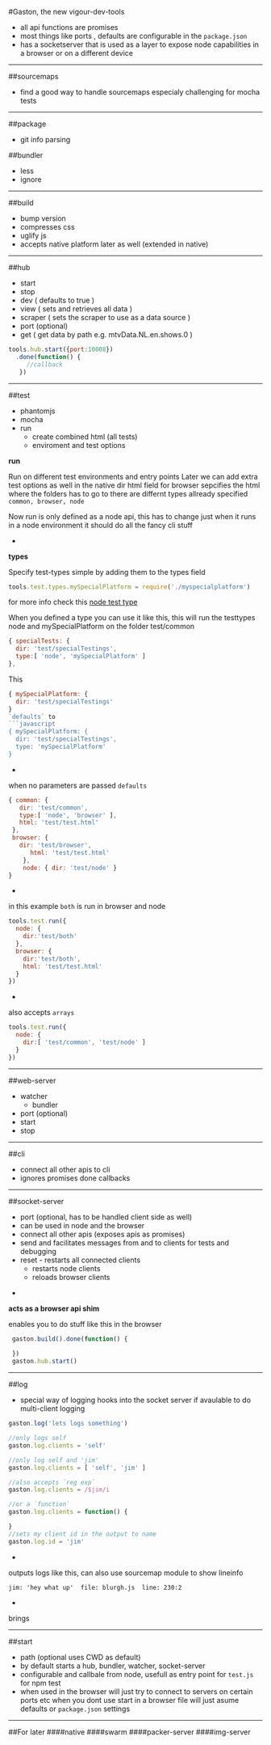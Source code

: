 #Gaston, the new vigour-dev-tools
* all api functions are promises 
* most things like ports , defaults are configurable in the `package.json`
* has a socketserver that is used as a layer to expose node capabilities in a browser or on a different device

---
##sourcemaps
* find a good way to handle sourcemaps especialy challenging for mocha tests

---

##package
* git info parsing

##bundler
* less
* ignore 

---
##build
* bump version
* compresses css 
* uglify js
* accepts native platform later as well (extended in native)

---
##hub
* start
* stop
* dev ( defaults to true )
* view ( sets and retrieves all data )
* scraper ( sets the scraper to use as a data source )
* port (optional)
* get ( get data by path e.g. mtvData.NL.en.shows.0 )

```javascript
tools.hub.start({port:10008})
  .done(function() { 
     //callback 
   })
```

---

##test
* phantomjs
* mocha
* run
  * create combined html (all tests)
  * enviroment and test options

**run**

Run on different test environments and entry points
Later we can add extra test options as well in the native dir
html field for browser sepcifies the html where the folders has to go to
there are differnt types allready specified `common, browser, node`

Now run is only defined as a node api, this has to change just when it runs in a node environment it should do all the fancy cli stuff

-

**types** 

Specify test-types simple by adding them to the types field
```javascript
tools.test.types.mySpecialPlatform = require('./myspecialplatform')
```

for more info check this [node test type](https://github.com/vigour-io/vigour-dev-tools/blob/master/lib/test/node.js)

When you defined a type you can use it like this,
this will run the testtypes node and mySpecialPlatform on the folder test/common
```javascript
{ specialTests: { 
  dir: 'test/specialTestings',
  type:[ 'node', 'mySpecialPlatform' ]
}, 
```

This
```javascript
{ mySpecialPlatform: { 
  dir: 'test/specialTestings'
}
`defaults` to
```javascript
{ mySpecialPlatform: { 
  dir: 'test/specialTestings',
  type: 'mySpecialPlatform'
}
```


-
when no parameters are passed `defaults`
```javascript
{ common: { 
   dir: 'test/common',
   type:[ 'node', 'browser' ],
   html: 'test/test.html' 
 }, 
 browser: { 
   dir: 'test/browser',
	  html: 'test/test.html' 
	}, 
	node: { dir: 'test/node' }
}
```

-
in this example `both` is run in browser and node
```javascript
tools.test.run({
  node: {
    dir:'test/both'
  },
  browser: {
    dir:'test/both',
    html: 'test/test.html'
  }
})
```

-
also accepts `arrays`
```javascript
tools.test.run({
  node: {
    dir:[ 'test/common', 'test/node' ]
  }
})
```

---
##web-server
* watcher
  * bundler
* port (optional)
* start
* stop

---
##cli
* connect all other apis to cli 
* ignores promises done callbacks

---
##socket-server
* port (optional, has to be handled client side as well) 
* can be used in node and the browser
* connect all other apis (exposes apis as promises)
* send and facilitates messages from and to clients for tests and debugging
* reset - restarts all connected clients
  * restarts node clients
  * reloads browser clients
  
-
**acts as a browser api shim**

enables you to do stuff like this in the browser
```javascript
 gaston.build().done(function() {
 
 })
 gaston.hub.start()
```

---
##log
* special way of logging hooks into the socket server if avaulable to do multi-client logging

```javascript
gaston.log('lets logs something')
```

```javascript
//only logs self
gaston.log.clients = 'self'

//only log self and 'jim'
gaston.log.clients = [ 'self', 'jim' ]

//also accepts `reg exp`
gaston.log.clients = /$jim/i

//or a `function`
gaston.log.clients = function() {

}
//sets my client id in the output to name
gaston.log.id = 'jim'
```
-
outputs logs like this, can also use sourcemap module to show lineinfo
```
jim: 'hey what up'  file: blurgh.js  line: 230:2
```

-
brings

---
##start
* path (optional uses CWD as default)
* by default starts a hub, bundler, watcher, socket-server
* configurable and callbale from node, usefull as entry point for `test.js` for npm test 
* when used in the browser will just try to connect to servers on certain ports etc 
  when you dont use start in a browser file will just asume defaults or `package.json` settings

---
##For later
####native
####swarm
####packer-server
####img-server
